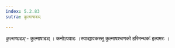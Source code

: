 ```yaml
---
index: 5.2.83
sutra: कुल्माषादञ्

---
```

_कुल्माषादञ्_ - कुल्माषादञ् । कनोऽपवादः ।स्याद्यावकस्तु कुल्माषश्चणको हरिमन्थकः॑ इत्यमरः ।